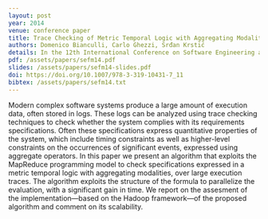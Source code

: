```yaml
---
layout: post
year: 2014
venue: conference paper
title: Trace Checking of Metric Temporal Logic with Aggregating Modalities Using MapReduce
authors: Domenico Bianculli, Carlo Ghezzi, Srđan Krstić
details: In the 12th International Conference on Software Engineering and Formal Methods (SEFM 2014).
pdf: /assets/papers/sefm14.pdf
slides: /assets/papers/sefm14-slides.pdf
doi: https://doi.org/10.1007/978-3-319-10431-7_11
bibtex: /assets/papers/sefm14.txt
---
```


Modern complex software systems produce a large amount of execution data, often stored in logs. These logs can be analyzed using trace checking
techniques to check whether the system complies with its requirements specifications. Often these specifications express quantitative properties of the system,
which include timing constraints as well as higher-level constraints on the occurrences of significant events, expressed using aggregate operators.
In this paper we present an algorithm that exploits the MapReduce programming
model to check specifications expressed in a metric temporal logic with aggregating modalities, over large execution traces. The algorithm exploits the structure of
the formula to parallelize the evaluation, with a significant gain in time. We report
on the assesment of the implementation—based on the Hadoop framework—of
the proposed algorithm and comment on its scalability.

